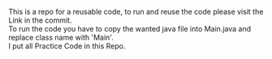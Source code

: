 This is a repo for a reusable code, to run and reuse the code please visit the Link in the commit.<br/>
To run the code you have to copy the wanted java file into Main.java and replace class name with 'Main'.<br/>
I put all Practice Code in this Repo.<br/>
